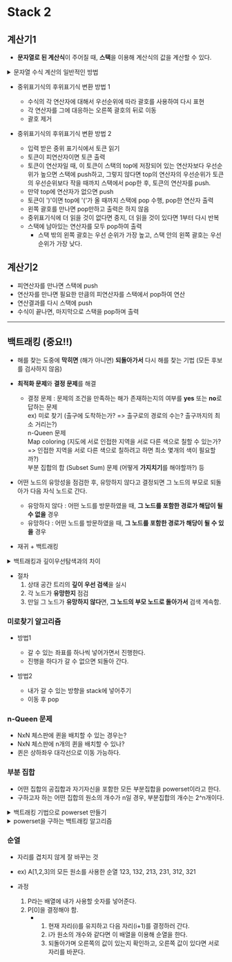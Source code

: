 # Stack 2

## 계산기1

- **문자열로 된 계산식**이 주어질 때, **스택**을 이용해 계산식의 값을 계산할 수 있다.

<details>
    <summary>문자열 수식 계산의 일반적인 방법</summary>
    
1. **중위표기법**의 수식을 후위표기법으로 변경 (**스택** 이용)  
    중위표기법 : 연산자를 피연산자의 가운데 표기하는 방법  
    ex) A+B
   
2. **후위표기법**의 수식을 스택을 이용해 계산  
    후위표기법 : 연산자를 피연산자 뒤에 표기하는 방법  
    ex) AB+
    
</details>

- 중위표기식의 후위표기식 변환 방법 1
    - 수식의 각 연산자에 대해서 우선순위에 따라 괄호를 사용하여 다시 표현
    - 각 연산자를 그에 대응하는 오른쪽 괄호의 뒤로 이동
    - 괄호 제거

- 중위표기식의 후위표기식 변환 방법 2
    - 입력 받은 중위 표기식에서 토큰 읽기
    - 토큰이 피연산자이면 토큰 출력
    - 토큰이 연산자일 때, 이 토큰이 스택의 top에 저장되어 있는 연산자보다 우선순위가 높으면 스택에 push하고, 그렇지 않다면 top의 연산자의 우선순위가 토큰의 우선순위보다 작을 때까지 스택에서 pop한 후, 토큰의 연산자를 push.
    - 만약 top에 연산자가 없으면 push
    - 토큰이 ')'이면 top에 '('가 올 때까지 스택에 pop 수행, pop한 연산자 출력
    - 왼쪽 괄호를 만나면 pop만하고 출력은 하지 않음
    - 중위표기식에 더 읽을 것이 없다면 중지, 더 읽을 것이 있다면 1부터 다시 반복
    - 스택에 남아있는 연산자를 모두 pop하여 출력
        - 스택 밖의 왼쪽 괄호는 우선 순위가 가장 높고, 스택 안의 왼쪽 괄호는 우선 순위가 가장 낮다.

## 계산기2

- 피연산자를 만나면 스택에 push
- 연산자를 만나면 필요한 만큼의 피연산자를 스택에서 pop하여 연산
- 연산결과를 다시 스택에 push
- 수식이 끝나면, 마지막으로 스택을 pop하며 출력

---

## 백트래킹 (중요!!)

- 해를 찾는 도중에 **막히면** (해가 아니면) **되돌아가서** 다시 해를 찾는 기법 (모든 후보를 검사하지 않음)
- **최적화 문제**와 **결정 문제**를 해결
    - 결정 문제 : 문제의 조건을 만족하는 해가 존재하는지의 여부를 **yes** 또는 **no**로 답하는 문제  
        ex) 미로 찾기 (출구에 도착하는가? => 출구로의 경로의 수는? 출구까지의 최소 거리는?)  
            n-Queen 문제  
            Map coloring (지도에 서로 인접한 지역을 서로 다른 색으로 칠할 수 있는가? => 인접한 지역을 서로 다른 색으로 칠하려고 하면 최소 몇개의 색이 필요할까?)  
            부분 집합의 합 (Subset Sum) 문제 (어떻게 **가지치기**를 해야할까?) 등  
- 어떤 노드의 유망성을 점검한 후, 유망하지 않다고 결정되면 그 노드의 부모로 되돌아가 다음 자식 노드로 간다.
    - 유망하지 않다 : 어떤 노드를 방문하였을 때, **그 노드를 포함한 경로가 해답이 될 수 없을** 경우
    - 유망하다 : 어떤 노드를 방문하였을 때, **그 노드를 포함한 경로가 해당이 될 수 있을** 경우
 
- 재귀 + 백트래킹
  
<details>
    <summary>백트래킹과 깊이우선탐색과의 차이</summary>

- 어떤 노드에서 출발하는 경로가 해결책으로 이어질 것 같지 않으면 더 이상 그 경로를 따라가지 않음으로써 **시도의 횟수를 줄인다**. => **Prunning** (가지치기)
- 깊이우선탐색은 모든 경로를 추적하는 것에 비해, 백트래킹은 **불필요한 경로를 조기에 차단**한다.
- 깊이우선탐색을 하기에는 **경우의 수가 너무 많은 경우** 수행
- 하지만, 최악의 경우에는 **지수함수 시간**을 요한다.
    
</details>

- 절차
    1. 상태 공간 트리의 **깊이 우선 검색**을 실시
    2. 각 노드가 **유망한지** 점검
    3. 만일 그 노드가 **유망하지 않다**면, **그 노드의 부모 노드로 돌아가서** 검색 계속함.

### 미로찾기 알고리즘

- 방법1
    - 갈 수 있는 좌표를 하나씩 넣어가면서 진행한다.
    - 진행을 하다가 갈 수 없으면 되돌아 간다.

- 방법2
    - 내가 갈 수 있는 방향을 stack에 넣어주기
    - 이동 후 pop
 
### n-Queen 문제

- NxN 체스판에 퀸을 배치할 수 있는 경우는?
- NxN 체스판에 n개의 퀸을 배치할 수 있나?
- 퀸은 상하좌우 대각선으로 이동 가능하다.

### 부분 집합

- 어떤 집합의 공집합과 자기자신을 포함한 모든 부분집합을 powerset이라고 한다.
- 구하고자 하는 어떤 집합의 원소의 개수가 n일 경우, 부분집합의 개수는 2^n개이다.

<details>
    <summary>백트래킹 기법으로 powerset 만들기</summary>

- n개의 원소가 들어있는 집합의 2^n개의 부분집합을 만들 때는, True 또는 False 값을 가지는 항목들로 구성된 n개의 배열을 만드는 방법을 이요
- 배열의 i번째 항목은 i번째의 원소가 **부분집합의 값인지 아닌지**를 나타내는 값
    
</details>

<details>
    <summary>powerset을 구하는 백트래킹 알고리즘</summary>

```
def backtrack(a, k, n):    # a : 주어진 배열, k : 결정할 원소, n : 원소의 개수
    c = [0]*MAXCANDIDATES

    if k == n:
        process_solution(a, k)    # 답이면 원하는 작업을 한다.
    else:
        ncandidates = construct_candidates(a, k, n, c)    # 유망한 후보 추천
        for i in range(ncandidates):
            a[k] = c[i]
            backtrack(a, k+1, n)

def construct_candidates(a, k, n, c):
    c[0] = True
    c[1] = False
    return 2

def process_solution(a, k):
    for i in range(k):
        if a[i]:
            print(num[i], end=' ')
    print()

MAXCANDIDATES = 2
NMAX = 4
a = [0]*NMAX
num = [1, 2, 3, 4]
backtrack(a, 0, 3)
```

</details>

### 순열

- 자리를 겹치지 않게 잘 바꾸는 것
- ex) A[1,2,3]의 모든 원소를 사용한 순열
  123, 132, 213, 231, 312, 321

- 과정
    1. P라는 배열에 내가 사용할 숫자를 넣어준다.
    2. P[0]을 결정해야 함.
       - 1. 현재 자리(i)를 유지하고 다음 자리(i+1)를 결정하러 간다.
         2. i가 원소의 개수와 같다면 이 배열을 이용해 순열을 한다.
         3. 되돌아가며 오른쪽의 값이 있는지 확인하고, 오른쪽 값이 있다면 서로 자리를 바꾼다.
